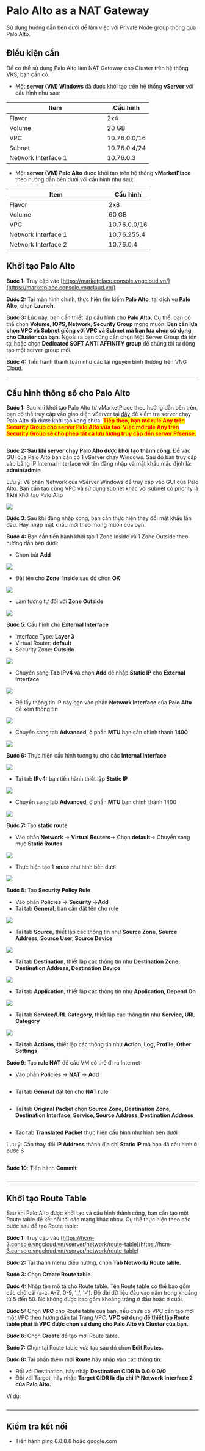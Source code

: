# Palo Alto as a NAT Gateway

Sử dụng hướng dẫn bên dưới dể làm việc với Private Node group thông qua Palo Alto.

## Điều kiện cần

Để có thể sử dụng Palo Alto làm NAT Gateway cho Cluster trên hệ thống VKS, bạn cần có:

* Một **server (VM) Windows** đã được khởi tạo trên hệ thống **vServer** với cấu hình như sau:

<table><thead><tr><th width="240">Item</th><th>Cấu hình</th></tr></thead><tbody><tr><td>Flavor</td><td>2x4</td></tr><tr><td>Volume</td><td>20 GB</td></tr><tr><td>VPC</td><td>10.76.0.0/16</td></tr><tr><td>Subnet</td><td>10.76.0.4/24</td></tr><tr><td>Network Interface 1</td><td>10.76.0.3</td></tr></tbody></table>

* Một **server (VM) Palo Alto** được khởi tạo trên hệ thống **vMarketPlace** theo hướng dẫn bên dưới với cấu hình như sau:

<table><thead><tr><th width="244">Item</th><th>Cấu hình</th></tr></thead><tbody><tr><td>Flavor</td><td>2x8</td></tr><tr><td>Volume</td><td>60 GB</td></tr><tr><td>VPC</td><td>10.76.0.0/16</td></tr><tr><td>Network Interface 1</td><td>10.76.255.4</td></tr><tr><td>Network Interface 2</td><td>10.76.0.4</td></tr></tbody></table>

## Khởi tạo Palo Alto <a href="#toc165621057" id="toc165621057"></a>

**Bước 1:** Truy cập vào [https://marketplace.console.vngcloud.vn/](https://marketplace.console.vngcloud.vn/)

**Bước 2:** Tại màn hình chính, thực hiện tìm kiếm **Palo Alto**, tại dịch vụ **Palo Alto**, chọn **Launch**.

**Bước 3:** Lúc này, bạn cần thiết lập cấu hình cho **Palo Alto.** Cụ thể, bạn có thể chọn **Volume, IOPS, Network, Security Group** mong muốn. **Bạn cần lựa chọn VPC và Subnet giống với VPC và Subnet mà bạn lựa chọn sử dụng cho Cluster của bạn.** Ngoài ra bạn cũng cần chọn Một Server Group đã tồn tại hoặc chọn **Dedicated SOFT ANTI AFFINITY group** để chúng tôi tự động tạo một server group mới.

**Bước 4:** Tiến hành thanh toán như các tài nguyên bình thường trên VNG Cloud.&#x20;

***

## Cấu hình thông số cho Palo Alto <a href="#toc165621058" id="toc165621058"></a>

**Bước 1:** Sau khi khởi tạo Palo Alto từ vMarketPlace theo hướng dẫn bên trên, bạn có thể truy cập vào giao diện vServer tại [đây](https://hcm-3.console.vngcloud.vn/vserver/v-server/cloud-server) để kiểm tra server chạy Palo Alto đã được khởi tạo xong chưa. <mark style="color:red;">**Tiếp theo, bạn mở rule Any trên Security Group cho server Palo Alto vừa tạo. Việc mở rule Any trên Security Group sẽ cho phép tất cả lưu lượng truy cập đến server Pfsense.**</mark>

<figure><img src="../../../.gitbook/assets/image (502).png" alt=""><figcaption></figcaption></figure>

**Bước 2: Sau khi server chạy Palo Alto được khởi tạo thành công**. Để vào GUI của Palo Alto bạn cần có 1 vServer chạy Windows. Sau đó bạn truy cập vào bằng IP Internal Interface với tên đăng nhập và mật khẩu mặc định là: **admin/admin**

Lưu ý: Về phần Network của vServer Windows để truy cập vào GUI của Palo Alto. Bạn cần tạo cùng VPC và sử dụng subnet khác với subnet có priority là 1 khi khởi tạo Palo Alto

![](<../../../.gitbook/assets/3 (1).png>)

**Bước 3**: Sau khi đăng nhập xong, bạn cần thực hiện thay đổi mật khẩu lần đầu. Hãy nhập mật khẩu mới theo mong muốn của bạn.

**Bước 4:** Bạn cần tiến hành khởi tạo 1 Zone Inside và 1 Zone Outside theo hướng dẫn bên dưới:

* Chọn bút **Add**

![](<../../../.gitbook/assets/4 (1).png>)

* Đặt tên cho **Zone**: **Inside** sau đó chọn **OK**

![](<../../../.gitbook/assets/5 (1).png>)

* Làm tương tự đối với **Zone Outside**

![](<../../../.gitbook/assets/6 (1).png>)

**Bước 5**: Cấu hình cho **External Interface**

* Interface Type: **Layer 3**
* Virtual Router: **default**
* Security Zone: **Outside**

![](<../../../.gitbook/assets/7 (1).png>)

* Chuyển sang **Tab IPv4** và chọn **Add** để nhập **Static IP** cho **External Interface**

![](../../../.gitbook/assets/8.png)

* Để lấy thông tin IP này bạn vào phần **Network Interface** của **Palo Alto** để xem thông tin

![](../../../.gitbook/assets/9.png)

* Chuyển sang tab **Advanced**, ở phần **MTU** bạn cần chỉnh thành **1400**

![](../../../.gitbook/assets/10.png)

**Bước 6:** Thực hiện cấu hình tương tự cho các **Internal Interface**

![](../../../.gitbook/assets/11.png)

* Tại tab **IPv4:** bạn tiến hành thiết lập **Static IP**

![](../../../.gitbook/assets/12.png)

* Chuyển sang tab **Advanced**, ở phần **MTU** bạn chỉnh thành 1400

![](../../../.gitbook/assets/13.png)

**Bước 7:** Tạo **static route**

* Vào phần **Network** -> **Virtual Routers**-> Chọn **default**-> Chuyển sang mục **Static Routes**

![](../../../.gitbook/assets/14.png)

* Thực hiện tạo 1 **route** như hình bên dưới

![](../../../.gitbook/assets/15.png)

**Bước 8:** Tạo **Security Policy Rule**

* Vào phần **Policies** -> **Security** ->**Add**
* Tại tab **General**, bạn cần đặt tên cho rule

![](../../../.gitbook/assets/16.png)

* Tại tab **Source**, thiết lập các thông tin như **Source Zone**, **Source Address**, **Source User, Source Device**

![](../../../.gitbook/assets/17.png)

* Tại tab **Destination**, thiết lập các thông tin như **Destination Zone, Destination Address, Destination Device**

![](../../../.gitbook/assets/18.png)

* Tại tab **Application**, thiết lập các thông tin như **Application, Depend On**

![](../../../.gitbook/assets/19.png)

* Tại tab **Service/URL Category**, thiết lập các thông tin như **Service, URL Category**

![](../../../.gitbook/assets/20.png)

* Tại tab **Actions**, thiết lập các thông tin như **Action, Log, Profile, Other Settings**

**Bước 9**: Tạo **rule NAT** để các VM có thể đi ra Internet

* Vào phần **Policies** -> **NAT** -> **Add**

<figure><img src="../../../.gitbook/assets/1.png" alt=""><figcaption></figcaption></figure>

* Tại tab **General** đặt tên cho **NAT rule**

<figure><img src="../../../.gitbook/assets/2.png" alt=""><figcaption></figcaption></figure>

* Tại tab **Original Packe**t chọn **Source Zone, Destination Zone, Destination Interface, Service, Source Address, Destination Address**

<figure><img src="../../../.gitbook/assets/3.png" alt=""><figcaption></figcaption></figure>

* Tạo tab **Translated Packet** thực hiện cấu hình như hình bên dưới

Lưu ý: Cần thay đổi **IP Address** thành địa chỉ **Static IP** mà bạn đã cấu hình ở bước 6

<figure><img src="../../../.gitbook/assets/4.png" alt=""><figcaption></figcaption></figure>

**Bước 10**: Tiến hành **Commit**

<figure><img src="../../../.gitbook/assets/5.png" alt=""><figcaption></figcaption></figure>

***

## Khởi tạo Route Table <a href="#khoitaomotpublicclustervoiprivatenodegroup-khoitaoroutetable" id="khoitaomotpublicclustervoiprivatenodegroup-khoitaoroutetable"></a>

Sau khi Palo Alto được khởi tạo và cấu hình thành công, bạn cần tạo một Route table để kết nối tới các mạng khác nhau. Cụ thể thực hiện theo các bước sau để tạo Route table:

**Bước 1:** Truy cập vào [https://hcm-3.console.vngcloud.vn/vserver/network/route-table](https://hcm-3.console.vngcloud.vn/vserver/network/route-table)

**Bước 2:** Tại thanh menu điều hướng, chọn **Tab Network/ Route table.**

**Bước 3:** Chọn **Create Route table.**&#x20;

**Bước 4:** Nhập tên mô tả cho Route table. Tên Route table có thể bao gồm các chữ cái (a-z, A-Z, 0-9, '\_', '-'). Độ dài dữ liệu đầu vào nằm trong khoảng từ 5 đến 50. Nó không được bao gồm khoảng trắng ở đầu hoặc ở cuối.

**Bước 5:** Chọn **VPC** cho Route table của bạn, nếu chưa có VPC cần tạo mới một VPC theo hướng dẫn tại [Trang VPC](https://docs.vngcloud.vn/pages/viewpage.action?pageId=49648039). **VPC sử dụng để thiết lập Route table phải là VPC được chọn sử dụng cho Palo Alto và Cluster của bạn.**

**Bước 6**: Chọn **Create** để tạo mới Route table.

**Bước 7:** Chọn <img src="https://docs-admin.vngcloud.vn/download/thumbnails/73762068/image2024-4-16_15-40-3.png?version=1&#x26;modificationDate=1713256805000&#x26;api=v2" alt="" data-size="line">tại Route table vừa tạo sau đó chọn **Edit Routes.**

**Bước 8:** Tại phần thêm mới **Route** hãy nhập vào các thông tin:&#x20;

* Đối với Destination, hãy nhập **Destination CIDR là 0.0.0.0/0**
* Đối với Target, hãy nhập **Target CIDR là địa chỉ IP Network Interface 2 của Palo Alto.**

Ví dụ:

<figure><img src="../../../.gitbook/assets/image (31).png" alt=""><figcaption></figcaption></figure>

***

## **Kiểm tra kết nối**

* Tiến hành ping 8.8.8.8 hoặc google.com

<figure><img src="../../../.gitbook/assets/7.png" alt=""><figcaption></figcaption></figure>
